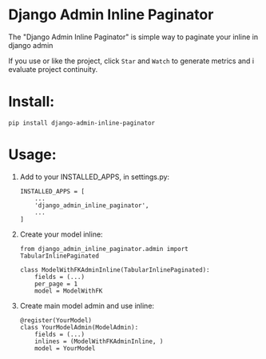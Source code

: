# Django Admin Inline Paginator

The "Django Admin Inline Paginator" is simple way to paginate your inline in django admin

If you use or like the project, click `Star` and `Watch` to generate metrics and i evaluate project continuity.

# Install:

    pip install django-admin-inline-paginator

# Usage:

1. Add to your INSTALLED_APPS, in settings.py:

   ```
   INSTALLED_APPS = [
       ...
       'django_admin_inline_paginator',
       ...
   ]
   ```

1. Create your model inline:

   ```
   from django_admin_inline_paginator.admin import TabularInlinePaginated

   class ModelWithFKAdminInline(TabularInlinePaginated):
       fields = (...)
       per_page = 1
       model = ModelWithFK
   ```

1. Create main model admin and use inline:
   ```
   @register(YourModel)
   class YourModelAdmin(ModelAdmin):
       fields = (...)
       inlines = (ModelWithFKAdminInline, )
       model = YourModel
   ```
